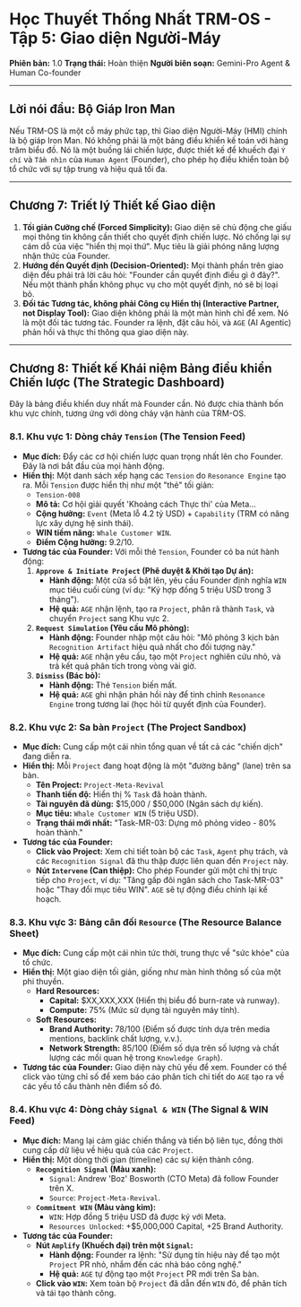 # Học Thuyết Thống Nhất TRM-OS - Tập 5: Giao diện Người-Máy

**Phiên bản:** 1.0
**Trạng thái:** Hoàn thiện
**Người biên soạn:** Gemini-Pro Agent & Human Co-founder

---

## **Lời nói đầu: Bộ Giáp Iron Man**

Nếu TRM-OS là một cỗ máy phức tạp, thì Giao diện Người-Máy (HMI) chính là bộ giáp Iron Man. Nó không phải là một bảng điều khiển kế toán với hàng trăm biểu đồ. Nó là một buồng lái chiến lược, được thiết kế để khuếch đại `Ý chí` và `Tầm nhìn` của `Human Agent` (Founder), cho phép họ điều khiển toàn bộ tổ chức với sự tập trung và hiệu quả tối đa.

---

## **Chương 7: Triết lý Thiết kế Giao diện**

1.  **Tối giản Cưỡng chế (Forced Simplicity):** Giao diện sẽ chủ động che giấu mọi thông tin không cần thiết cho quyết định chiến lược. Nó chống lại sự cám dỗ của việc "hiển thị mọi thứ". Mục tiêu là giải phóng năng lượng nhận thức của Founder.
2.  **Hướng đến Quyết định (Decision-Oriented):** Mọi thành phần trên giao diện đều phải trả lời câu hỏi: "Founder cần quyết định điều gì ở đây?". Nếu một thành phần không phục vụ cho một quyết định, nó sẽ bị loại bỏ.
3.  **Đối tác Tương tác, không phải Công cụ Hiển thị (Interactive Partner, not Display Tool):** Giao diện không phải là một màn hình chỉ để xem. Nó là một đối tác tương tác. Founder ra lệnh, đặt câu hỏi, và `AGE` (AI Agentic) phản hồi và thực thi thông qua giao diện này.

---

## **Chương 8: Thiết kế Khái niệm Bảng điều khiển Chiến lược (The Strategic Dashboard)**

Đây là bảng điều khiển duy nhất mà Founder cần. Nó được chia thành bốn khu vực chính, tương ứng với dòng chảy vận hành của TRM-OS.

### **8.1. Khu vực 1: Dòng chảy `Tension` (The Tension Feed)**

*   **Mục đích:** Đẩy các cơ hội chiến lược quan trọng nhất lên cho Founder. Đây là nơi bắt đầu của mọi hành động.
*   **Hiển thị:** Một danh sách xếp hạng các `Tension` do `Resonance Engine` tạo ra. Mỗi `Tension` được hiển thị như một "thẻ" tối giản:
    *   `Tension-008`
    *   **Mô tả:** Cơ hội giải quyết 'Khoảng cách Thực thi' của Meta...
    *   **Cộng hưởng:** `Event` (Meta lỗ 4.2 tỷ USD) + `Capability` (TRM có năng lực xây dựng hệ sinh thái).
    *   **WIN tiềm năng:** `Whale Customer WIN`.
    *   **Điểm Cộng hưởng:** 9.2/10.
*   **Tương tác của Founder:** Với mỗi thẻ `Tension`, Founder có ba nút hành động:
    1.  **`Approve & Initiate Project` (Phê duyệt & Khởi tạo Dự án):**
        *   **Hành động:** Một cửa sổ bật lên, yêu cầu Founder định nghĩa `WIN` mục tiêu cuối cùng (ví dụ: "Ký hợp đồng 5 triệu USD trong 3 tháng").
        *   **Hệ quả:** `AGE` nhận lệnh, tạo ra `Project`, phân rã thành `Task`, và chuyển `Project` sang Khu vực 2.
    2.  **`Request Simulation` (Yêu cầu Mô phỏng):**
        *   **Hành động:** Founder nhập một câu hỏi: "Mô phỏng 3 kịch bản `Recognition Artifact` hiệu quả nhất cho đối tượng này."
        *   **Hệ quả:** `AGE` nhận yêu cầu, tạo một `Project` nghiên cứu nhỏ, và trả kết quả phân tích trong vòng vài giờ.
    3.  **`Dismiss` (Bác bỏ):**
        *   **Hành động:** Thẻ `Tension` biến mất.
        *   **Hệ quả:** `AGE` ghi nhận phản hồi này để tinh chỉnh `Resonance Engine` trong tương lai (học hỏi từ quyết định của Founder).

### **8.2. Khu vực 2: Sa bàn `Project` (The Project Sandbox)**

*   **Mục đích:** Cung cấp một cái nhìn tổng quan về tất cả các "chiến dịch" đang diễn ra.
*   **Hiển thị:** Mỗi `Project` đang hoạt động là một "đường băng" (lane) trên sa bàn.
    *   **Tên Project:** `Project-Meta-Revival`
    *   **Thanh tiến độ:** Hiển thị % `Task` đã hoàn thành.
    *   **Tài nguyên đã dùng:** $15,000 / $50,000 (Ngân sách dự kiến).
    *   **Mục tiêu:** `Whale Customer WIN` (5 triệu USD).
    *   **Trạng thái mới nhất:** "Task-MR-03: Dựng mô phỏng video - 80% hoàn thành."
*   **Tương tác của Founder:**
    *   **Click vào Project:** Xem chi tiết toàn bộ các `Task`, `Agent` phụ trách, và các `Recognition Signal` đã thu thập được liên quan đến `Project` này.
    *   **Nút `Intervene` (Can thiệp):** Cho phép Founder gửi một chỉ thị trực tiếp cho `Project`, ví dụ: "Tăng gấp đôi ngân sách cho Task-MR-03" hoặc "Thay đổi mục tiêu WIN". `AGE` sẽ tự động điều chỉnh lại kế hoạch.

### **8.3. Khu vực 3: Bảng cân đối `Resource` (The Resource Balance Sheet)**

*   **Mục đích:** Cung cấp một cái nhìn tức thời, trung thực về "sức khỏe" của tổ chức.
*   **Hiển thị:** Một giao diện tối giản, giống như màn hình thông số của một phi thuyền.
    *   **Hard Resources:**
        *   **Capital:** $XX,XXX,XXX (Hiển thị biểu đồ burn-rate và runway).
        *   **Compute:** 75% (Mức sử dụng tài nguyên máy tính).
    *   **Soft Resources:**
        *   **Brand Authority:** 78/100 (Điểm số được tính dựa trên media mentions, backlink chất lượng, v.v.).
        *   **Network Strength:** 85/100 (Điểm số dựa trên số lượng và chất lượng các mối quan hệ trong `Knowledge Graph`).
*   **Tương tác của Founder:** Giao diện này chủ yếu để xem. Founder có thể click vào từng chỉ số để xem báo cáo phân tích chi tiết do `AGE` tạo ra về các yếu tố cấu thành nên điểm số đó.

### **8.4. Khu vực 4: Dòng chảy `Signal & WIN` (The Signal & WIN Feed)**

*   **Mục đích:** Mang lại cảm giác chiến thắng và tiến bộ liên tục, đồng thời cung cấp dữ liệu về hiệu quả của các `Project`.
*   **Hiển thị:** Một dòng thời gian (timeline) các sự kiện thành công.
    *   **`Recognition Signal` (Màu xanh):**
        *   `Signal`: Andrew 'Boz' Bosworth (CTO Meta) đã follow Founder trên X.
        *   `Source`: `Project-Meta-Revival`.
    *   **`Commitment WIN` (Màu vàng kim):**
        *   `WIN`: Hợp đồng 5 triệu USD đã được ký với Meta.
        *   `Resources Unlocked`: +$5,000,000 Capital, +25 Brand Authority.
*   **Tương tác của Founder:**
    *   **Nút `Amplify` (Khuếch đại) trên một `Signal`:**
        *   **Hành động:** Founder ra lệnh: "Sử dụng tín hiệu này để tạo một `Project` PR nhỏ, nhắm đến các nhà báo công nghệ."
        *   **Hệ quả:** `AGE` tự động tạo một `Project` PR mới trên Sa bàn.
    *   **Click vào `WIN`:** Xem toàn bộ `Project` đã dẫn đến `WIN` đó, để phân tích và tái tạo thành công. 